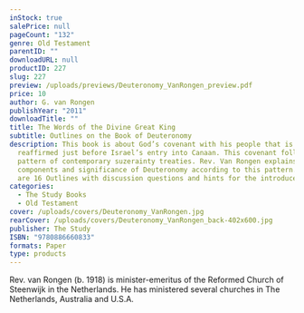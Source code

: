 ```yaml
---
inStock: true
salePrice: null
pageCount: "132"
genre: Old Testament
parentID: ""
downloadURL: null
productID: 227
slug: 227
preview: /uploads/previews/Deuteronomy_VanRongen_preview.pdf
price: 10
author: G. van Rongen
publishYear: "2011"
downloadTitle: ""
title: The Words of the Divine Great King
subtitle: Outlines on the Book of Deuteronomy
description: This book is about God’s covenant with his people that is
  reaffirmed just before Israel’s entry into Canaan. This covenant followed the
  pattern of contemporary suzerainty treaties. Rev. Van Rongen explains the
  components and significance of Deuteronomy according to this pattern. There
  are 16 Outlines with discussion questions and hints for the introducer.
categories:
  - The Study Books
  - Old Testament
cover: /uploads/covers/Deuteronomy_VanRongen.jpg
rearCover: /uploads/covers/Deuteronomy_VanRongen_back-402x600.jpg
publisher: The Study
ISBN: "9780886660833"
formats: Paper
type: products
---
```

Rev. van Rongen (b. 1918) is minister-emeritus of the Reformed Church of Steenwijk in the Netherlands. He has ministered several churches in The Netherlands, Australia and U.S.A.